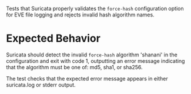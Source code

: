 Tests that Suricata properly validates the `force-hash` configuration option
for EVE file logging and rejects invalid hash algorithm names.

Expected Behavior
=================

Suricata should detect the invalid `force-hash` algorithm 'shanani' in the
configuration and exit with code 1, outputting an error message indicating
that the algorithm must be one of: md5, sha1, or sha256.

The test checks that the expected error message appears in either suricata.log
or stderr output.


